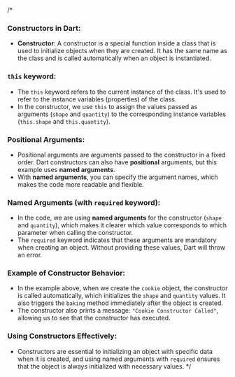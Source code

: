 /*
### Constructors in Dart:

- **Constructor**: A constructor is a special function inside a class that is used to initialize objects when they are created. It has the same name as the class and is called automatically when an object is instantiated.

### `this` keyword:
- The `this` keyword refers to the current instance of the class. It's used to refer to the instance variables (properties) of the class.
- In the constructor, we use `this` to assign the values passed as arguments (`shape` and `quantity`) to the corresponding instance variables (`this.shape` and `this.quantity`).

### Positional Arguments:
- Positional arguments are arguments passed to the constructor in a fixed order. Dart constructors can also have **positional** arguments, but this example uses **named arguments**.
- With **named arguments**, you can specify the argument names, which makes the code more readable and flexible.

### Named Arguments (with `required` keyword):
- In the code, we are using **named arguments** for the constructor (`shape` and `quantity`), which makes it clearer which value corresponds to which parameter when calling the constructor.
- The `required` keyword indicates that these arguments are mandatory when creating an object. Without providing these values, Dart will throw an error.

### Example of Constructor Behavior:
- In the example above, when we create the `cookie` object, the constructor is called automatically, which initializes the `shape` and `quantity` values. It also triggers the `baking` method immediately after the object is created.
- The constructor also prints a message: `"Cookie Constructor Called"`, allowing us to see that the constructor has executed.

### Using Constructors Effectively:
- Constructors are essential to initializing an object with specific data when it is created, and using named arguments with `required` ensures that the object is always initialized with necessary values.
*/
